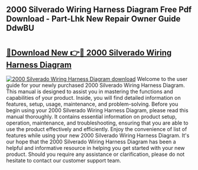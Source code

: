 ## 2000 Silverado Wiring Harness Diagram Free Pdf Download - Part-Lhk New Repair Owner Guide DdwBU

# <h2><a href="http://dfkbzx.blite.top/?on=2000+Silverado+Wiring+Harness+Diagram">🔗Download New 👉🔴 2000 Silverado Wiring Harness Diagram</a></h2>

[![2000 Silverado Wiring Harness Diagram download](https://i.imgur.com/lujVjoI.png)](http://dfkbzx.blite.top/?on=2000+Silverado+Wiring+Harness+Diagram)
Welcome to the user guide for your newly purchased 2000 Silverado Wiring Harness Diagram. This manual is designed to assist you in mastering the functions and capabilities of your product. Inside, you will find detailed information on features, setup, usage, maintenance, and problem-solving. Before you begin using your 2000 Silverado Wiring Harness Diagram, please read this manual thoroughly. It contains essential information on product setup, operation, maintenance, and troubleshooting, ensuring that you are able to use the product effectively and efficiently. Enjoy the convenience of list of features while using your new 2000 Silverado Wiring Harness Diagram. It's our hope that the 2000 Silverado Wiring Harness Diagram has been a helpful and informative resource in helping you get started with your new product. Should you require any assistance or clarification, please do not hesitate to contact our customer support team.
